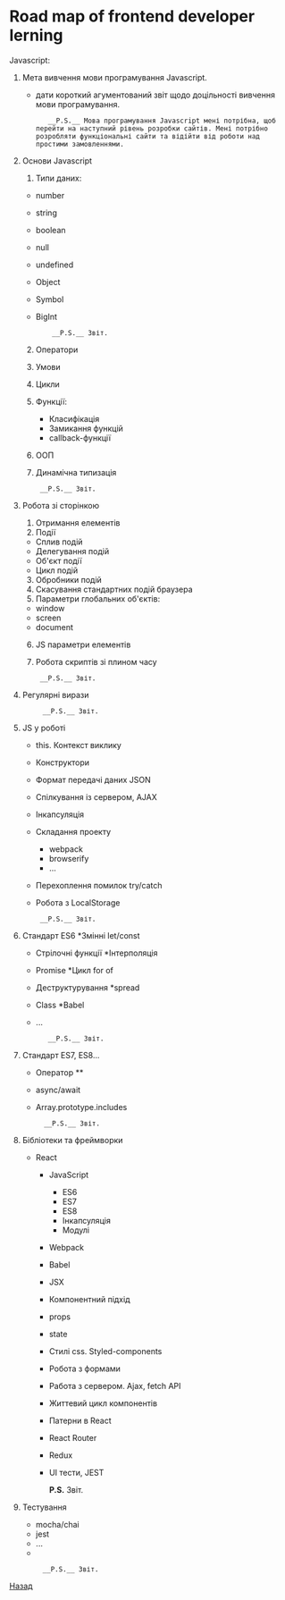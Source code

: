 # Road map of frontend developer lerning

Javascript:

1. Мета вивчення мови програмування Javascript.
   * дати короткий агументований звіт щодо доцільності вивчення мови програмування.

            __P.S.__ Мова програмування Javascript мені потрібна, щоб перейти на наступний рівень розробки сайтів. Мені потрібно розробляти функціональні сайти та відійти від роботи над простими замовленнями.

2. Основи Javascript

   1. Типи даних:

    * number
    * string
    * boolean
    * null
    * undefined
    * Object
    * Symbol
    * BigInt
  
              __P.S.__ Звіт.

   2. Оператори
   3. Умови
   4. Цикли
   5. Функції:
      * Класифікація
      * Замикання функцій
      * callback-функції
   6. ООП
   7. Динамічна типизація

           __P.S.__ Звіт.

3. Робота зі сторінкою
    1. Отримання елементів
    2. Події

      * Сплив подій
      * Делегування подій
      * Об'єкт події
      * Цикл подій

    3. Обробники подій
    4. Скасування стандартних подій браузера  
    5. Параметри глобальних об'єктів:

      * window
      * screen
      * document
    6. JS параметри елементів
    7. Робота скриптів зі плином часу

            __P.S.__ Звіт.

4. Регулярні вирази

            __P.S.__ Звіт.

5. JS у роботі

     * this. Контекст виклику
     * Конструктори
     * Формат передачі даних JSON
     * Спілкування із сервером, AJAX
     * Інкапсуляція
     * Складання проекту
        * webpack
        * browserify
        * ...
     * Перехоплення помилок try/catch
     * Робота з LocalStorage

            __P.S.__ Звіт.

6. Стандарт ES6
    *Змінні let/const
    * Стрілочні функції
    *Інтерполяція
    * Promise
    *Цикл for of
    * Деструктурування
    *spread
    * Class
    *Babel
    * ...

             __P.S.__ Звіт.

7. Стандарт ES7, ES8...
    * Оператор **
    * async/await
    * Array.prototype.includes

            __P.S.__ Звіт.

8. Бібліотеки та фреймворки
     * React
       * JavaScript
         * ES6
         * ES7
         * ES8
         * Інкапсуляція
         * Модулі
        * Webpack
        * Babel
        * JSX
        * Компонентний підхід
        * props
        * state
        * Стилі css. Styled-components
        * Робота з формами
        * Работа з сервером. Ajax, fetch API
        * Життевий цикл компонентів
        * Патерни в React
        * React Router
        * Redux
        * UI тести, JEST

            __P.S.__ Звіт.

9. Тестування
    * mocha/chai
    * jest
    * ...
    *

            __P.S.__ Звіт.

[Назад](https://github.com/frontend-coder/roadmapoffrontenddeveloper/blob/main/README.md)
